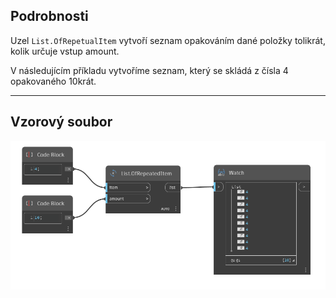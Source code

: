 ## Podrobnosti
Uzel `List.OfRepetualItem` vytvoří seznam opakováním dané položky tolikrát, kolik určuje vstup amount.

V následujícím příkladu vytvoříme seznam, který se skládá z čísla 4 opakovaného 10krát.



___
## Vzorový soubor

![List.OfRepeatedItem](./DSCore.List.OfRepeatedItem_img.jpg)

